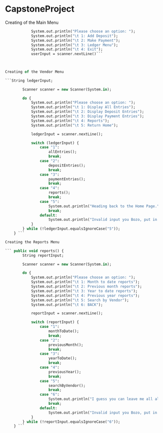 # CapstoneProject
Creating of the Main Menu

``` do {
            System.out.println("Please choose an option: ");
            System.out.println("\t 1: Add Deposit");
            System.out.println("\t 2: Make Payment");
            System.out.println("\t 3: Ledger Menu");
            System.out.println("\t 4: Exit");
            userInput = scanner.nextLine()```
            
            

Creating of the Vendor Menu

```String ledgerInput;

        Scanner scanner = new Scanner(System.in);

        do {
            System.out.println("Please choose an option: ");
            System.out.println("\t 1: Display All Entries");
            System.out.println("\t 2: Display Deposit Entries");
            System.out.println("\t 3: Display Payment Entries");
            System.out.println("\t 4: Reports");
            System.out.println("\t 5: Return Home");

            ledgerInput = scanner.nextLine();

            switch (ledgerInput) {
                case "1":
                    allEntries();
                    break;
                case "2":
                    depositEntries();
                    break;
                case "3":
                    paymentEntries();
                    break;
                case "4":
                    reports();
                    break;
                case "5":
                    System.out.println("Heading back to the Home Page.");
                    break;
                default:
                    System.out.println("Invalid input you Bozo, put in the right number next time.");
            }
        } while (!ledgerInput.equalsIgnoreCase("5"));
    } ```

Creating the Reports Menu

``` public void reports() {
        String reportInput;

        Scanner scanner = new Scanner(System.in);

        do {
            System.out.println("Please choose an option: ");
            System.out.println("\t 1: Month to date reports");
            System.out.println("\t 2: Previous month reports");
            System.out.println("\t 3: Year to date reports");
            System.out.println("\t 4: Previous year reports");
            System.out.println("\t 5: Search by Vendor");
            System.out.println("\t 6: BACK");

            reportInput = scanner.nextLine();

            switch (reportInput) {
                case "1":
                    monthToDate();
                    break;
                case "2":
                    previousMonth();
                    break;
                case "3":
                    yearToDate();
                    break;
                case "4":
                    previousYear();
                    break;
                case "5":
                    searchByVendor();
                    break;
                case "6":
                    System.out.println("I guess you can leave me all alone by myself then");
                    break;
                default:
                    System.out.println("Invalid input you Bozo, put in the right name next time.");
            }
        } while (!reportInput.equalsIgnoreCase("6"));
    } ```
